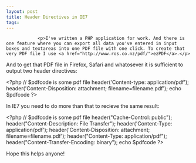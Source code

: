 ```yaml
---
layout: post
title: Header Directives in IE7
tags:
---
```



                <p>I've written a PHP application for work. And there is one feature where you can export all data you've entered in input boxes and textareas into one PDF file with one click. To create that very PDF file I use <a href="http://www.ros.co.nz/pdf/">ezPDF</a>.</p>
<p>And to get that PDF file in Firefox, Safari and whatosever it is sufficient to output two header directives:</p>
<p class="note">&lt;?php
// $pdfcode is some pdf file
header('Content-type: application/pdf');
header('Content-Disposition: attachment; filename=filename.pdf');
echo $pdfcode
?&gt;

In IE7 you need to do more than that to recieve the same result:
<p class="note">&lt;?php
// $pdfcode is some pdf file
header("Cache-Control: public");
header("Content-Description: File Transfer");
header('Content-Type: application/pdf');
header('Content-Disposition: attachment; filename=filename.pdf');
header("Content-Type: application/pdf");
header("Content-Transfer-Encoding: binary");
echo $pdfcode
?&gt;

Hope this helps anyone!
